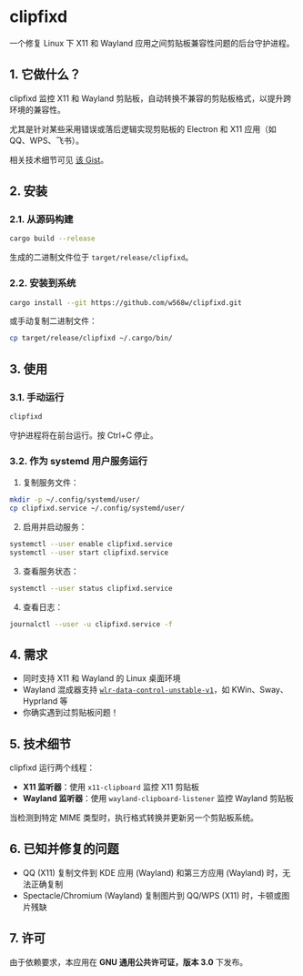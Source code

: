 # clipfixd

一个修复 Linux 下 X11 和 Wayland 应用之间剪贴板兼容性问题的后台守护进程。

## 1. 它做什么？

clipfixd 监控 X11 和 Wayland 剪贴板，自动转换不兼容的剪贴板格式，以提升跨环境的兼容性。

尤其是针对某些采用错误或落后逻辑实现剪贴板的 Electron 和 X11 应用（如 QQ、WPS、飞书）。

相关技术细节可见 [该 Gist](https://gist.github.com/w568w/3b180b19cff4325fcf457bc77cd5fa8b)。

## 2. 安装

### 2.1. 从源码构建

```bash
cargo build --release
```

生成的二进制文件位于 `target/release/clipfixd`。

### 2.2. 安装到系统

```bash
cargo install --git https://github.com/w568w/clipfixd.git
```

或手动复制二进制文件：

```bash
cp target/release/clipfixd ~/.cargo/bin/
```

## 3. 使用

### 3.1. 手动运行

```bash
clipfixd
```

守护进程将在前台运行。按 Ctrl+C 停止。

### 3.2. 作为 systemd 用户服务运行

1. 复制服务文件：

```bash
mkdir -p ~/.config/systemd/user/
cp clipfixd.service ~/.config/systemd/user/
```

2. 启用并启动服务：

```bash
systemctl --user enable clipfixd.service
systemctl --user start clipfixd.service
```

3. 查看服务状态：

```bash
systemctl --user status clipfixd.service
```

4. 查看日志：

```bash
journalctl --user -u clipfixd.service -f
```

## 4. 需求

- 同时支持 X11 和 Wayland 的 Linux 桌面环境
- Wayland 混成器支持 [`wlr-data-control-unstable-v1`](https://wayland.app/protocols/wlr-data-control-unstable-v1)，如 KWin、Sway、Hyprland 等
- 你确实遇到过剪贴板问题！

## 5. 技术细节

clipfixd 运行两个线程：

- **X11 监听器**：使用 `x11-clipboard` 监控 X11 剪贴板
- **Wayland 监听器**：使用 `wayland-clipboard-listener` 监控 Wayland 剪贴板

当检测到特定 MIME 类型时，执行格式转换并更新另一个剪贴板系统。

## 6. 已知并修复的问题

- QQ (X11) 复制文件到 KDE 应用 (Wayland) 和第三方应用 (Wayland) 时，无法正确复制
- Spectacle/Chromium (Wayland) 复制图片到 QQ/WPS (X11) 时，卡顿或图片残缺

## 7. 许可

由于依赖要求，本应用在 **GNU 通用公共许可证，版本 3.0** 下发布。
